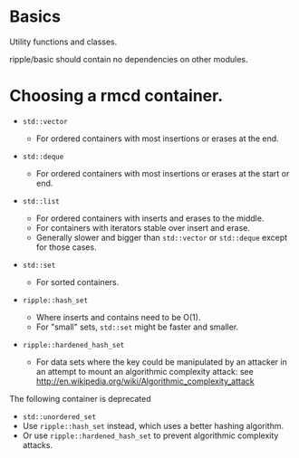 # Basics

Utility functions and classes.

ripple/basic should contain no dependencies on other modules.


Choosing a rmcd container.
=============================

* `std::vector`
  * For ordered containers with most insertions or erases at the end.

* `std::deque`
  * For ordered containers with most insertions or erases at the start or end.

* `std::list`
  * For ordered containers with inserts and erases to the middle.
  * For containers with iterators stable over insert and erase.
  * Generally slower and bigger than `std::vector` or `std::deque` except for
    those cases.

* `std::set`
  * For sorted containers.

* `ripple::hash_set`
  * Where inserts and contains need to be O(1).
  * For "small" sets, `std::set` might be faster and smaller.

* `ripple::hardened_hash_set`
  * For data sets where the key could be manipulated by an attacker
    in an attempt to mount an algorithmic complexity attack:  see
    http://en.wikipedia.org/wiki/Algorithmic_complexity_attack


The following container is deprecated

* `std::unordered_set`
 * Use `ripple::hash_set` instead, which uses a better hashing algorithm.
 * Or use `ripple::hardened_hash_set` to prevent algorithmic complexity attacks.

